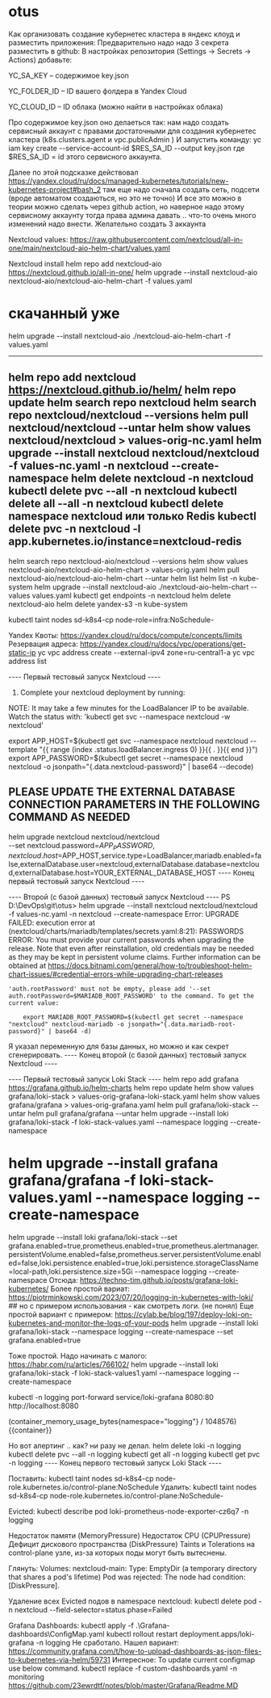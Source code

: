 # otus

Как организовать создание кубернетес кластера в яндекс клоуд и разместить приложения:
Предварительно надо надо 3 секрета разместить в github:
В настройках репозитория (Settings → Secrets → Actions) добавьте:

YC_SA_KEY – содержимое key.json

YC_FOLDER_ID – ID вашего фолдера в Yandex Cloud

YC_CLOUD_ID – ID облака (можно найти в настройках облака)

Про содержимое key.json оно делаеться так:
нам надо создать сервисный аккаунт с правами достаточными для создания кубернетес кластера (k8s.clusters.agent и vpc.publicAdmin
)
И запустить команду:
yc iam key create --service-account-id $RES_SA_ID --output key.json
где $RES_SA_ID = id этого сервисного аккаунта.

Далее по этой подсказке действовал
https://yandex.cloud/ru/docs/managed-kubernetes/tutorials/new-kubernetes-project#bash_2
там еще надо сначала создать сеть, подсети (вроде автоматом создаються, но это не точно)
 И все это можно в теории можно сделать через github action, но наверное надо этому сервисному аккаунту тогда права админа давать .. что-то очень много изменений надо внести.
Желательно создать 3 аккаунта


Nextcloud values:
https://raw.githubusercontent.com/nextcloud/all-in-one/main/nextcloud-aio-helm-chart/values.yaml

Nextcloud install
helm repo add nextcloud-aio https://nextcloud.github.io/all-in-one/
helm upgrade --install nextcloud-aio nextcloud-aio/nextcloud-aio-helm-chart -f values.yaml
# скачанный уже
helm upgrade --install nextcloud-aio ./nextcloud-aio-helm-chart -f values.yaml

---
helm repo add nextcloud https://nextcloud.github.io/helm/
helm repo update
helm search repo nextcloud
helm search repo nextcloud/nextcloud --versions
helm pull nextcloud/nextcloud  --untar
helm show values nextcloud/nextcloud > values-orig-nc.yaml
helm upgrade --install nextcloud nextcloud/nextcloud -f values-nc.yaml -n nextcloud --create-namespace
helm delete nextcloud -n nextcloud
kubectl delete pvc --all -n nextcloud
kubectl delete all --all -n nextcloud
kubectl delete namespace nextcloud
или только Redis
kubectl delete pvc -n nextcloud -l app.kubernetes.io/instance=nextcloud-redis
---

helm search repo nextcloud-aio/nextcloud --versions
helm show values nextcloud-aio/nextcloud-aio-helm-chart  > values-orig.yaml
helm pull nextcloud-aio/nextcloud-aio-helm-chart  --untar
helm list
helm list -n kube-system
helm upgrade --install nextcloud-aio ./nextcloud-aio-helm-chart --values values.yaml
kubectl get endpoints -n nextcloud
helm delete nextcloud-aio
helm delete yandex-s3 -n kube-system

kubectl taint nodes sd-k8s4-cp node-role=infra:NoSchedule-

Yandex
Квоты: https://yandex.cloud/ru/docs/compute/concepts/limits
Резервация адреса: https://yandex.cloud/ru/docs/vpc/operations/get-static-ip
yc vpc address create --external-ipv4 zone=ru-central1-a
yc vpc address list



---- Первый тестовый запуск Nextcloud ----
1. Complete your nextcloud deployment by running:

  NOTE: It may take a few minutes for the LoadBalancer IP to be available.
        Watch the status with: 'kubectl get svc --namespace nextcloud -w nextcloud'

  export APP_HOST=$(kubectl get svc --namespace nextcloud nextcloud --template "{{ range (index .status.loadBalancer.ingress 0) }}{{ . }}{{ end }}")
  export APP_PASSWORD=$(kubectl get secret --namespace nextcloud nextcloud -o jsonpath="{.data.nextcloud-password}" | base64 --decode)

  ## PLEASE UPDATE THE EXTERNAL DATABASE CONNECTION PARAMETERS IN THE FOLLOWING COMMAND AS NEEDED ##

  helm upgrade nextcloud nextcloud/nextcloud \
    --set nextcloud.password=$APP_PASSWORD,nextcloud.host=$APP_HOST,service.type=LoadBalancer,mariadb.enabled=false,externalDatabase.user=nextcloud,externalDatabase.database=nextcloud,externalDatabase.host=YOUR_EXTERNAL_DATABASE_HOST
---- Конец первый тестовый запуск Nextcloud ----

---- Второй (с базой данных) тестовый запуск Nextcloud ----
PS D:\DevOps\git\otus> helm upgrade --install nextcloud nextcloud/nextcloud -f values-nc.yaml -n nextcloud --create-namespace
Error: UPGRADE FAILED: execution error at (nextcloud/charts/mariadb/templates/secrets.yaml:8:21): 
PASSWORDS ERROR: You must provide your current passwords when upgrading the release.
                 Note that even after reinstallation, old credentials may be needed as they may be kept in persistent volume claims.
                 Further information can be obtained at https://docs.bitnami.com/general/how-to/troubleshoot-helm-chart-issues/#credential-errors-while-upgrading-chart-releases

    'auth.rootPassword' must not be empty, please add '--set auth.rootPassword=$MARIADB_ROOT_PASSWORD' to the command. To get the current value:

        export MARIADB_ROOT_PASSWORD=$(kubectl get secret --namespace "nextcloud" nextcloud-mariadb -o jsonpath="{.data.mariadb-root-password}" | base64 -d)

Я указал переменную для базы данных, но можно и как секрет сгенерировать.
---- Конец второй (с базой данных) тестовый запуск Nextcloud ----


---- Первый тестовый запуск Loki Stack ----
helm repo add grafana https://grafana.github.io/helm-charts
helm repo update
helm show values grafana/loki-stack > values-orig-grafana-loki-stack.yaml
helm show values grafana/grafana > values-orig-grafana.yaml
helm pull grafana/loki-stack  --untar
helm pull grafana/grafana --untar
helm upgrade --install loki grafana/loki-stack -f loki-stack-values.yaml --namespace logging --create-namespace
# helm upgrade --install grafana grafana/grafana -f loki-stack-values.yaml --namespace logging --create-namespace
helm upgrade --install loki grafana/loki-stack  --set grafana.enabled=true,prometheus.enabled=true,prometheus.alertmanager.persistentVolume.enabled=false,prometheus.server.persistentVolume.enabled=false,loki.persistence.enabled=true,loki.persistence.storageClassName=local-path,loki.persistence.size=5Gi --namespace logging --create-namespace
Отсюда: https://techno-tim.github.io/posts/grafana-loki-kubernetes/
Более простой вариат: https://piotrminkowski.com/2023/07/20/logging-in-kubernetes-with-loki/ ## но с примером использования - как смотреть логи. (не понял)
Еще простой вариант с примером: https://cylab.be/blog/197/deploy-loki-on-kubernetes-and-monitor-the-logs-of-your-pods
helm upgrade --install loki grafana/loki-stack --namespace logging --create-namespace --set grafana.enabled=true

Тоже простой. Надо начинать с малого: https://habr.com/ru/articles/766102/
helm upgrade --install loki grafana/loki-stack -f loki-stack-values1.yaml --namespace logging --create-namespace

kubectl -n logging port-forward service/loki-grafana 8080:80
http://localhost:8080


(container_memory_usage_bytes{namespace="logging"} / 1048576)
{{container}}

Но вот алертинг .. как? ни разу не делал.
helm delete loki -n logging
kubectl delete pvc --all -n logging
kubectl get all -n logging
kubectl get pvc -n logging
---- Конец первого тестовый запуск Loki Stack ----

Поставить:
kubectl taint nodes sd-k8s4-cp node-role.kubernetes.io/control-plane:NoSchedule
Удалить:
kubectl taint nodes sd-k8s4-cp node-role.kubernetes.io/control-plane:NoSchedule-

Evicted:
kubectl describe pod loki-prometheus-node-exporter-cz6q7 -n logging

Недостаток памяти (MemoryPressure)
Недостаток CPU (CPUPressure)
Дефицит дискового пространства (DiskPressure)
Taints и Tolerations на control-plane узле, из-за которых поды могут быть вытеснены.


Глянуть:
Volumes:
  nextcloud-main:
    Type:       EmptyDir (a temporary directory that shares a pod's lifetime)
Pod was rejected: The node had condition: [DiskPressure].

Удаление всех Evicted подов в namespace nextcloud:
kubectl delete pod -n nextcloud --field-selector=status.phase=Failed


Grafana Dashboards:
kubectl apply -f .\Grafana-dashboards\ConfigMap.yaml
kubectl rollout restart deployment.apps/loki-grafana -n logging
Не сработало. Нашел вариант:
https://community.grafana.com/t/how-to-upload-dashboards-as-json-files-to-kubernetes-via-helm/59731
Интересное:
To update current configmap use below command.
kubectl replace -f custom-dashboards.yaml -n monitoring
https://github.com/23ewrdtf/notes/blob/master/Grafana/Readme.MD